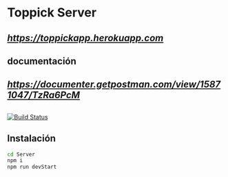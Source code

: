 # Toppick Server
## _https://toppickapp.herokuapp.com_
## documentación
## _https://documenter.getpostman.com/view/15871047/TzRa6PcM_
##
##
[![Build Status](https://travis-ci.org/joemccann/dillinger.svg?branch=master)](https://travis-ci.org/joemccann/dillinger)

## Instalación
```sh
cd Server
npm i
npm run devStart
```